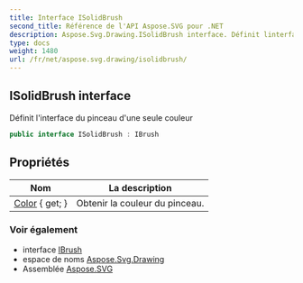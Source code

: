 ```yaml
---
title: Interface ISolidBrush
second_title: Référence de l'API Aspose.SVG pour .NET
description: Aspose.Svg.Drawing.ISolidBrush interface. Définit linterface du pinceau dune seule couleur
type: docs
weight: 1480
url: /fr/net/aspose.svg.drawing/isolidbrush/
---
```

## ISolidBrush interface

Définit l'interface du pinceau d'une seule couleur

```csharp
public interface ISolidBrush : IBrush
```

## Propriétés

| Nom | La description |
| --- | --- |
| [Color](../../aspose.svg.drawing/isolidbrush/color/) { get; } | Obtenir la couleur du pinceau. |

### Voir également

* interface [IBrush](../ibrush/)
* espace de noms [Aspose.Svg.Drawing](../../aspose.svg.drawing/)
* Assemblée [Aspose.SVG](../../)


